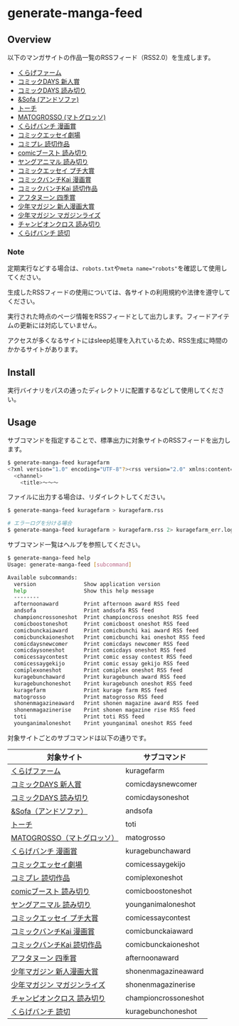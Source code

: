 # generate-manga-feed

## Overview

以下のマンガサイトの作品一覧のRSSフィード（RSS2.0）を生成します。

- [くらげファーム](https://kuragebunch.com/farm)
- [コミックDAYS 新人賞](https://comic-days.com/newcomer)
- [コミックDAYS 読み切り](https://comic-days.com/oneshot)
- [&Sofa (アンドソファ)](https://andsofa.com)
- [トーチ](https://to-ti.in/product)
- [MATOGROSSO (マトグロッソ)](https://matogrosso.jp)
- [くらげバンチ 漫画賞](https://kuragebunch.com/info/award)
- [コミックエッセイ劇場](https://www.comic-essay.com/comics)
- [コミプレ 読切作品](https://viewer.heros-web.com/series/oneshot)
- [comicブースト 読み切り](https://comic-boost.com/genre/3)
- [ヤングアニマル 読み切り](https://younganimal.com/category/manga?type=%E8%AA%AD%E3%81%BF%E5%88%87%E3%82%8A)
- [コミックエッセイ プチ大賞](https://www.comic-essay.com/contest/winner/)
- [コミックバンチKai 漫画賞](https://comicbunch-kai.com/article/award)
- [コミックバンチKai 読切作品](https://comicbunch-kai.com/series#oneshot)
- [アフタヌーン 四季賞](https://afternoon.kodansha.co.jp/award/)
- [少年マガジン 新人漫画大賞](https://debut.shonenmagazine.com/archive/#awards)
- [少年マガジン マガジンライズ](https://debut.shonenmagazine.com/archive/#magazinerise)
- [チャンピオンクロス 読み切り](https://championcross.jp/category/manga?type=%E8%AA%AD%E3%81%BF%E5%88%87%E3%82%8A)
- [くらげバンチ 読切](https://kuragebunch.com/series/oneshot)

### Note

定期実行などする場合は、`robots.txt`や`meta name="robots"`を確認して使用してください。

生成したRSSフィードの使用については、各サイトの利用規約や法律を遵守してください。

実行された時点のページ情報をRSSフィードとして出力します。フィードアイテムの更新には対応していません。

アクセスが多くなるサイトにはsleep処理を入れているため、RSS生成に時間のかかるサイトがあります。

## Install

実行バイナリをパスの通ったディレクトリに配置するなどして使用してください。

## Usage

サブコマンドを指定することで、標準出力に対象サイトのRSSフィードを出力します。

```bash
$ generate-manga-feed kuragefarm
<?xml version="1.0" encoding="UTF-8"?><rss version="2.0" xmlns:content="http://purl.org/rss/1.0/modules/content/">
  <channel>
    <title>～～～
```

ファイルに出力する場合は、リダイレクトしてください。

```bash
$ generate-manga-feed kuragefarm > kuragefarm.rss

# エラーログを分ける場合
$ generate-manga-feed kuragefarm > kuragefarm.rss 2> kuragefarm_err.log
```

サブコマンド一覧はヘルプを参照してください。

```bash
$ generate-manga-feed help
Usage: generate-manga-feed [subcommand]

Available subcommands:
  version               Show application version
  help                  Show this help message
  --------
  afternoonaward        Print afternoon award RSS feed
  andsofa               Print andsofa RSS feed
  championcrossoneshot  Print championcross oneshot RSS feed
  comicboostoneshot     Print comicboost oneshot RSS feed
  comicbunckaiaward     Print comicbunchi kai award RSS feed
  comicbunckaioneshot   Print comicbunchi kai oneshot RSS feed
  comicdaysnewcomer     Print comicdays newcomer RSS feed
  comicdaysoneshot      Print comicdays oneshot RSS feed
  comicessaycontest     Print comic essay contest RSS feed
  comicessaygekijo      Print comic essay gekijo RSS feed
  comiplexoneshot       Print comiplex oneshot RSS feed
  kuragebunchaward      Print kuragebunch award RSS feed
  kuragebunchoneshot    Print kuragebunch oneshot RSS feed
  kuragefarm            Print kurage farm RSS feed
  matogrosso            Print matogrosso RSS feed
  shonenmagazineaward   Print shonen magazine award RSS feed
  shonenmagazinerise    Print shonen magazine rise RSS feed
  toti                  Print toti RSS feed
  younganimaloneshot    Print younganimal oneshot RSS feed
```

対象サイトごとのサブコマンドは以下の通りです。

| 対象サイト                                                                                                       | サブコマンド         |
| ---------------------------------------------------------------------------------------------------------------- | -------------------- |
| [くらげファーム](https://kuragebunch.com/farm)                                                                   | kuragefarm           |
| [コミックDAYS 新人賞](https://comic-days.com/newcomer)                                                           | comicdaysnewcomer    |
| [コミックDAYS 読み切り](https://comic-days.com/oneshot)                                                          | comicdaysoneshot     |
| [&Sofa（アンドソファ）](https://andsofa.com)                                                                     | andsofa              |
| [トーチ](https://to-ti.in/product)                                                                               | toti                 |
| [MATOGROSSO（マトグロッソ）](https://matogrosso.jp)                                                              | matogrosso           |
| [くらげバンチ 漫画賞](https://kuragebunch.com/info/award)                                                        | kuragebunchaward     |
| [コミックエッセイ劇場](https://www.comic-essay.com/comics)                                                       | comicessaygekijo     |
| [コミプレ 読切作品](https://viewer.heros-web.com/series/oneshot)                                                 | comiplexoneshot      |
| [comicブースト 読み切り](https://comic-boost.com/genre/3)                                                        | comicboostoneshot    |
| [ヤングアニマル 読み切り](https://younganimal.com/category/manga?type=%E8%AA%AD%E3%81%BF%E5%88%87%E3%82%8A)      | younganimaloneshot   |
| [コミックエッセイ プチ大賞](https://www.comic-essay.com/contest/winner/)                                         | comicessaycontest    |
| [コミックバンチKai 漫画賞](https://comicbunch-kai.com/article/award)                                             | comicbunckaiaward    |
| [コミックバンチKai 読切作品](https://comicbunch-kai.com/series#oneshot)                                          | comicbunckaioneshot  |
| [アフタヌーン 四季賞](https://afternoon.kodansha.co.jp/award/)                                                   | afternoonaward       |
| [少年マガジン 新人漫画大賞](https://debut.shonenmagazine.com/archive/#awards)                                    | shonenmagazineaward  |
| [少年マガジン マガジンライズ](https://debut.shonenmagazine.com/archive/#magazinerise)                            | shonenmagazinerise   |
| [チャンピオンクロス 読み切り](https://championcross.jp/category/manga?type=%E8%AA%AD%E3%81%BF%E5%88%87%E3%82%8A) | championcrossoneshot |
| [くらげバンチ 読切](https://kuragebunch.com/series/oneshot)                                                      | kuragebunchoneshot   |

